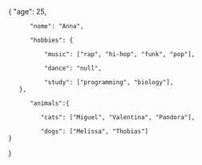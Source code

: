 {
          "age": 25,

          "nome": "Anna",

          "hobbies": {
       
              "music": ["rap", "hi-hop", "funk", "pop"],

              "dance": "null",

              "study": ["programming", "biology"],
       },
              
          "animals":{
    
             "cats": ["Miguel", "Valentina", "Pandora"],

             "dogs": ["Melissa", "Thobias"]
    }
}

